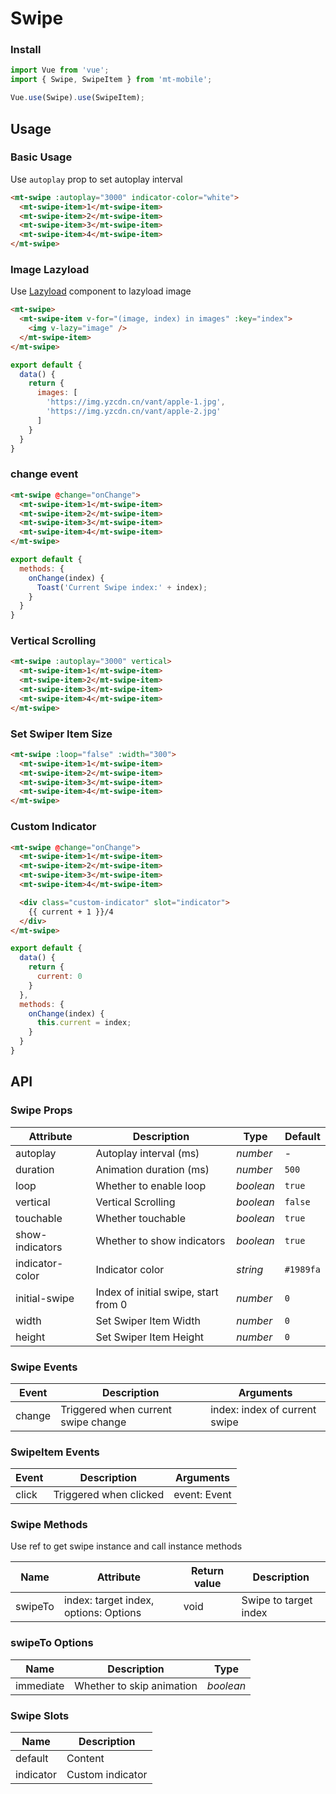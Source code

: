# Swipe

### Install

``` javascript
import Vue from 'vue';
import { Swipe, SwipeItem } from 'mt-mobile';

Vue.use(Swipe).use(SwipeItem);
```

## Usage

### Basic Usage

Use `autoplay` prop to set autoplay interval

```html
<mt-swipe :autoplay="3000" indicator-color="white">
  <mt-swipe-item>1</mt-swipe-item>
  <mt-swipe-item>2</mt-swipe-item>
  <mt-swipe-item>3</mt-swipe-item>
  <mt-swipe-item>4</mt-swipe-item>
</mt-swipe>
```

### Image Lazyload

Use [Lazyload](#/en-US/lazyload) component to lazyload image

```html
<mt-swipe>
  <mt-swipe-item v-for="(image, index) in images" :key="index">
    <img v-lazy="image" />
  </mt-swipe-item>
</mt-swipe>
```

```javascript
export default {
  data() {
    return {
      images: [
        'https://img.yzcdn.cn/vant/apple-1.jpg',
        'https://img.yzcdn.cn/vant/apple-2.jpg'
      ]
    }
  }
}
```

### change event

```html
<mt-swipe @change="onChange">
  <mt-swipe-item>1</mt-swipe-item>
  <mt-swipe-item>2</mt-swipe-item>
  <mt-swipe-item>3</mt-swipe-item>
  <mt-swipe-item>4</mt-swipe-item>
</mt-swipe>
```

```js
export default {
  methods: {
    onChange(index) {
      Toast('Current Swipe index:' + index);
    }
  }
}
```

### Vertical Scrolling

```html
<mt-swipe :autoplay="3000" vertical>
  <mt-swipe-item>1</mt-swipe-item>
  <mt-swipe-item>2</mt-swipe-item>
  <mt-swipe-item>3</mt-swipe-item>
  <mt-swipe-item>4</mt-swipe-item>
</mt-swipe>
```

### Set Swiper Item Size

```html
<mt-swipe :loop="false" :width="300">
  <mt-swipe-item>1</mt-swipe-item>
  <mt-swipe-item>2</mt-swipe-item>
  <mt-swipe-item>3</mt-swipe-item>
  <mt-swipe-item>4</mt-swipe-item>
</mt-swipe>
```

### Custom Indicator

```html
<mt-swipe @change="onChange">
  <mt-swipe-item>1</mt-swipe-item>
  <mt-swipe-item>2</mt-swipe-item>
  <mt-swipe-item>3</mt-swipe-item>
  <mt-swipe-item>4</mt-swipe-item>

  <div class="custom-indicator" slot="indicator">
    {{ current + 1 }}/4
  </div>
</mt-swipe>
```

```js
export default {
  data() {
    return {
      current: 0
    }
  },
  methods: {
    onChange(index) {
      this.current = index;
    }
  }
}
```

## API

### Swipe Props

| Attribute | Description | Type | Default |
|------|------|------|------|
| autoplay | Autoplay interval (ms) | *number* | - |
| duration | Animation duration (ms) | *number* | `500` |
| loop | Whether to enable loop | *boolean* | `true` |
| vertical | Vertical Scrolling | *boolean* | `false` |
| touchable | Whether touchable | *boolean* | `true` |
| show-indicators | Whether to show indicators | *boolean* | `true` |
| indicator-color | Indicator color | *string* | `#1989fa` |
| initial-swipe | Index of initial swipe, start from 0 | *number* | `0` |
| width | Set Swiper Item Width | *number* | `0` |
| height | Set Swiper Item Height | *number* | `0` |

### Swipe Events

| Event | Description | Arguments |
|------|------|------|
| change | Triggered when current swipe change | index: index of current swipe |

### SwipeItem Events

| Event | Description | Arguments |
|------|------|------|
| click | Triggered when clicked | event: Event |

### Swipe Methods

Use ref to get swipe instance and call instance methods

| Name | Attribute | Return value | Description |
|------|------|------|------|
| swipeTo | index: target index, options: Options | void | Swipe to target index |

### swipeTo Options

| Name | Description | Type |
|------|------|------|
| immediate | Whether to skip animation | *boolean* |

### Swipe Slots

| Name | Description |
|------|------|
| default | Content |
| indicator | Custom indicator |
